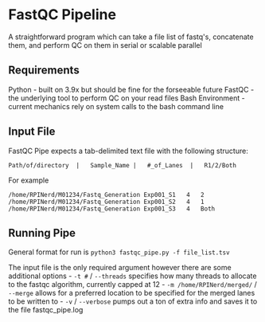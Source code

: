 # FastQC Pipeline
A straightforward program which can take a file list of fastq's, concatenate them, and perform QC on them in serial or scalable parallel

## Requirements
Python - built on 3.9x but should be fine for the forseeable future
FastQC - the underlying tool to perform QC on your read files
Bash Environment - current mechanics rely on system calls to the bash command line

## Input File
FastQC Pipe expects a tab-delimited text file with the following structure:

`Path/of/directory	|	Sample_Name	|	#_of_Lanes	|	R1/2/Both`

For example
```
/home/RPINerd/M01234/Fastq_Generation Exp001_S1   4   2
/home/RPINerd/M01234/Fastq_Generation Exp001_S2   4   1
/home/RPINerd/M01234/Fastq_Generation Exp001_S3   4   Both
```

## Running Pipe
General format for run is `python3 fastqc_pipe.py -f file_list.tsv`

The input file is the only required argument however there are some additional options
	- `-t #` / `--threads` specifies how many threads to allocate to the fastqc algorithm, currently capped at 12
	- `-m /home/RPINerd/merged/` / `--merge` allows for a preferred location to be specified for the merged lanes to be written to
	- `-v` / `--verbose` pumps out a ton of extra info and saves it to the file fastqc_pipe.log
